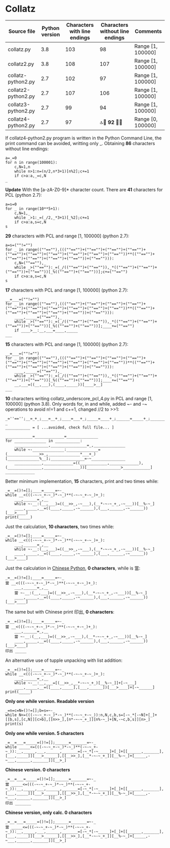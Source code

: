 # Collatz

Source file | Python version | Characters with line endings | Characters without line endings  | Comments
---|---|---|---|---
collatz.py | 3.8 | 103 | 98 | Range [1, 100000]
collatz2.py | 3.8 | 108 | 107 | Range [1, 100000]
collatz-python2.py | 2.7 | 102 | 97 | Range [1, 100000]
collatz2-python2.py | 2.7 | 107 | 106 | Range [1, 100000]
collatz3-python2.py | 2.7 | 99 | 94 | Range [1, 100000]
collatz4-python2.py | 2.7 | 97 | :top::raised_hands: **92** :raised_hands::top: | Range [0, 100000]

If collatz4-python2.py program is written in the Python Command Line, the print command can be avoided, writting only _. Obtaining **86** characters without line endings:

```python2
a=_=0
for n in range(100001):
	c,N=1,n
	while n>1:n=(n/2,n*3+1)[n%2];c+=1
	if c>a:a,_=c,N
_
```

**Update**
With the [a-zA-Z0-9]* character count. There are **41** characters for PCL (python 2.7):

```python2
a=s=0
for _ in range(10**5+1):
	c,N=1,_
	while _>1:_=(_/2,_*3+1)[_%2];c+=1
	if c>a:a,s=c,N
s
```

**29** characters with PCL and range [1, 100000] (python 2.7):

```python2
a=s=(""!="")
for _ in range((""==""),(((""=="")+(""=="")+(""=="")+(""=="")+(""=="")+(""=="")+(""=="")+(""=="")+(""=="")+(""==""))**((""=="")+(""=="")+(""=="")+(""=="")+(""==""))+(""==""))):
	c,N=(""==""),_
	while _>(""==""):_=(_/((""=="")+(""=="")),_*((""=="")+(""=="")+(""==""))+(""==""))[_%((""=="")+(""==""))];c+=(""=="")
	if c>a:a,s=c,N
s
```

**17** characters with PCL and range [1, 100000] (python 2.7):

```python2
__=___=(""!="")
for _ in range((""==""),(((""=="")+(""=="")+(""=="")+(""=="")+(""=="")+(""=="")+(""=="")+(""=="")+(""=="")+(""==""))**((""=="")+(""=="")+(""=="")+(""=="")+(""==""))+(""==""))):
	____,_____=(""==""),_
	while _>(""==""):_=(_/((""=="")+(""=="")),_*((""=="")+(""=="")+(""==""))+(""==""))[_%((""=="")+(""==""))];____+=(""=="")
	if ____>__:__,___=____,_____
___
```

**15** characters with PCL and range [1, 100000] (python 2.7):
```python2
__=___=(""!="")
for _ in range((""==""),(((""=="")+(""=="")+(""=="")+(""=="")+(""=="")+(""=="")+(""=="")+(""=="")+(""=="")+(""==""))**((""=="")+(""=="")+(""=="")+(""=="")+(""==""))+(""==""))):
	____,_____=(""==""),_
	while _>(""==""):_=(_/((""=="")+(""=="")),_*((""=="")+(""=="")+(""==""))+(""==""))[_%((""=="")+(""==""))];____+=(""=="")
	__,___=((__,___),(____,_____))[____>__]
___
```

**10** characters writing collatz_underscore_pcl_4.py in PCL and range \[1, 100000\] (python 3.8). Only words for, in and while, added \~- and -\~ operations to avoid n!=1 and c+=1, changed //2 to >>1:

```python3
_=''=='';__=_+_;___=__+_;____=___+_;_____=____+_;______=_____+_;_______=______+_;________=_______+_;_________=________+_;__________=_________+_;______________=~-_
___________ = [ ...avoided, check full file... ]

____________=_____________=______________
for ______________ in ___________:
	_______________,________________=_,______________
	while ~-______________:______________=(______________>>_,______________*___+_)[______________%__];_______________=-~_______________
	____________,_____________=((____________,_____________),(_______________,________________))[_______________>____________]
_____________
```

Better minimum implementation, **15** characters, print and two times while:
```python3
_=__=()!=[];____=_____=~-_
while __<(((-~-~_+-~_)*-~_)**(-~-~_+-~_)+_):
	___,______=_,__
	while ~-__:(__,___)=((__>>_,-~___),(__*-~-~_+_,-~___))[__%-~_]
	____,_____,__=((____,_____,-~______),(___,______,-~______))[___>____]
print(_____)
```

Just the calculation, **10 characters**, two times while:
```python3
_=__=()!=[];____=_____=~-_
while __<(((-~-~_+-~_)*-~_)**(-~-~_+-~_)+_):
	___,______=_,__
	while ~-__:(__,___)=((__>>_,-~___),(__*-~-~_+_,-~___))[__%-~_]
	____,_____,__=((____,_____,-~______),(___,______,-~______))[___>____]
```


Just the calculation in [Chinese Python](http://reganmian.net/blog/2008/11/21/chinese-python-translating-a-programming-language/), **0 characters**, while is 當:
```python2
_=__=()!=[];____=_____=~-_
當 __<(((-~-~_+-~_)*-~_)**(-~-~_+-~_)+_):
	___,______=_,__
	當 ~-__:(__,___)=((__>>_,-~___),(__*-~-~_+_,-~___))[__%-~_]
	____,_____,__=((____,_____,-~______),(___,______,-~______))[___>____]
```
The same but with Chinese print 印出, **0 characters**:

```python2
_=__=()!=[];____=_____=~-_
當 __<(((-~-~_+-~_)*-~_)**(-~-~_+-~_)+_):
	___,______=_,__
	當 ~-__:(__,___)=((__>>_,-~___),(__*-~-~_+_,-~___))[__%-~_]
	____,_____,__=((____,_____,-~______),(___,______,-~______))[___>____]
印出 _____
```

An alternative use of tupple unpacking with list addition:

```python3
_=__=()!=[];____=_____=~-_
while __<(((-~-~_+-~_)*-~_)**(-~-~_+-~_)+_):
	___,______=_,__
	while ~-__:__,___=[(__>>_,__*-~-~_+_)[__%-~_]]+[-~___]
	____,_____,__=([____,_____],[___,______])[___>____]+[-~______]
print(_____)
```

**Only one while version. Readable version**
```python3
_=n=c=N=()!=[];b=s=~-_
while N<=(((-~-~_+-~_)*-~_)**(-~-~_+-~_)):n,N,c,b,s=[-~_*[-~N]+[_]+[[b,s],[c,N]][c>b],[[n>>_],[n*-~-~_+_]][n%-~_]+[N,-~c,b,s]][n>_]
print(s)
```

**Only one while version. 5 characters**
```python3
_=__=___=_____=()!=[];______=_______=~-_
while _____<=(((-~-~_+-~_)*-~_)**(-~-~_+-~_)):__,_____,___,______,_______=[-~_*[-~_____]+[_]+[[______,_______],[___,_____]][___>______],[[__>>_],[__*-~-~_+_]][__%-~_]+[_____,-~___,______,_______]][__>_]
```

**Chinese version. 0 characters**
```python2
_=__=___=_____=()!=[];______=_______=~-_
當 _____<=(((-~-~_+-~_)*-~_)**(-~-~_+-~_)):__,_____,___,______,_______=[-~_*[-~_____]+[_]+[[______,_______],[___,_____]][___>______],[[__>>_],[__*-~-~_+_]][__%-~_]+[_____,-~___,______,_______]][__>_]
印出 _______
```

**Chinese version, only calc. 0 characters**
```python2
_=__=___=_____=()!=[];______=_______=~-_
當 _____<=(((-~-~_+-~_)*-~_)**(-~-~_+-~_)):__,_____,___,______,_______=[-~_*[-~_____]+[_]+[[______,_______],[___,_____]][___>______],[[__>>_],[__*-~-~_+_]][__%-~_]+[_____,-~___,______,_______]][__>_]

```
